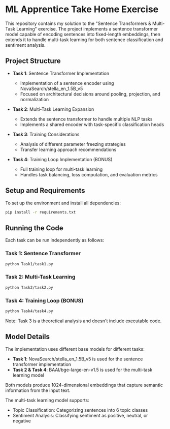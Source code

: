# ML Apprentice Take Home Exercise

This repository contains my solution to the "Sentence Transformers & Multi-Task Learning" exercise. The project implements a sentence transformer model capable of encoding sentences into fixed-length embeddings, then extends it to handle multi-task learning for both sentence classification and sentiment analysis.

## Project Structure

- **Task 1**: Sentence Transformer Implementation
  - Implementation of a sentence encoder using NovaSearch/stella_en_1.5B_v5
  - Focused on architectural decisions around pooling, projection, and normalization
  
- **Task 2**: Multi-Task Learning Expansion
  - Extends the sentence transformer to handle multiple NLP tasks
  - Implements a shared encoder with task-specific classification heads
  
- **Task 3**: Training Considerations
  - Analysis of different parameter freezing strategies
  - Transfer learning approach recommendations
  
- **Task 4**: Training Loop Implementation (BONUS)
  - Full training loop for multi-task learning
  - Handles task balancing, loss computation, and evaluation metrics

## Setup and Requirements

To set up the environment and install all dependencies:

```bash
pip install -r requirements.txt
```

## Running the Code

Each task can be run independently as follows:

### Task 1: Sentence Transformer
```bash
python Task1/task1.py
```

### Task 2: Multi-Task Learning
```bash
python Task2/task2.py
```

### Task 4: Training Loop (BONUS)
```bash
python Task4/task4.py
```

Note: Task 3 is a theoretical analysis and doesn't include executable code.

## Model Details

The implementation uses different base models for different tasks:

- **Task 1**: NovaSearch/stella_en_1.5B_v5 is used for the sentence transformer implementation
- **Task 2 & Task 4**: BAAI/bge-large-en-v1.5 is used for the multi-task learning model

Both models produce 1024-dimensional embeddings that capture semantic information from the input text.

The multi-task learning model supports:
- Topic Classification: Categorizing sentences into 6 topic classes
- Sentiment Analysis: Classifying sentiment as positive, neutral, or negative